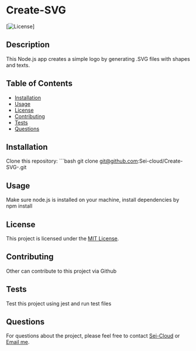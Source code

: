 # Create-SVG

[![License](https://img.shields.io/badge/License-MIT-blue.svg)]

## Description

This Node.js app creates a simple logo by generating .SVG files with shapes and texts.

## Table of Contents

- [Installation](#installation)
- [Usage](#usage)
- [License](#license)
- [Contributing](#contributing)
- [Tests](#tests)
- [Questions](#questions)

## Installation

Clone this repository:   ```bash git clone git@github.com:Sei-cloud/Create-SVG-.git

## Usage

Make sure node.js is installed on your machine, install dependencies by npm install 

## License

This project is licensed under the [MIT License](https://opensource.org/licenses/MIT).

## Contributing

Other can contribute to this project via Github

## Tests

Test this project using jest and run test files

## Questions

For questions about the project, please feel free to contact [Sei-Cloud](https://github.com/Sei-Cloud) or [Email me](mailto:rocketsei.009@gmail.com).

